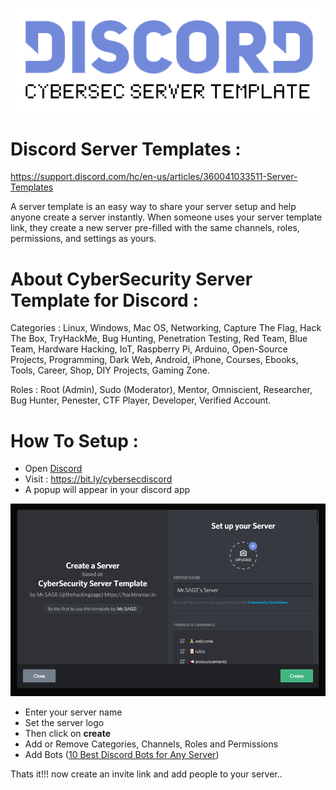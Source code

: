 <p align="center"><img src="https://github.com/thehackingsage/discord-cybersec-server/blob/master/logo.png?raw=true"/></p>

# Discord Server Templates : 

https://support.discord.com/hc/en-us/articles/360041033511-Server-Templates

A server template is an easy way to share your server setup and help anyone create a server instantly. When someone uses your server template link, they create a new server pre-filled with the same channels, roles, permissions, and settings as yours.

# About CyberSecurity Server Template for Discord : 

Categories : Linux, Windows, Mac OS, Networking, Capture The Flag, Hack The Box, TryHackMe, Bug Hunting, Penetration Testing, Red Team, Blue Team, Hardware Hacking, IoT, Raspberry Pi, Arduino, Open-Source Projects, Programming, Dark Web, Android, iPhone, Courses, Ebooks, Tools, Career, Shop, DIY Projects, Gaming Zone.

Roles : Root (Admin), Sudo (Moderator), Mentor, Omniscient, Researcher, Bug Hunter, Penester, CTF Player, Developer, Verified Account.

# How To Setup : 

- Open [Discord](https://discordapp.com/login)
- Visit : https://bit.ly/cybersecdiscord
- A popup will appear in your discord app

<p align="center"><img src="https://github.com/thehackingsage/discord-cybersec-server/blob/master/cybersec-server-template.png?raw=true"/></p>

- Enter your server name
- Set the server logo
- Then click on **create**
- Add or Remove Categories, Channels, Roles and Permissions
- Add Bots ([10 Best Discord Bots for Any Server](https://droplr.com/how-to/productivity-tools/10-best-discord-bots-for-any-server/))

Thats it!!! now create an invite link and add people to your server..
